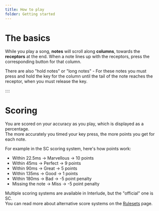 ```yaml
---
title: How to play
folder: Getting started
---
```

# The basics

While you play a song, **notes** will scroll along **columns**, towards the **receptors** at the end.
When a note lines up with the receptors, press the corresponding button for that column.

There are also "hold notes" or "long notes" - For these notes you must press and hold the key for the column until the tail of the note reaches the receptor, when you must release the key.

::::

# Scoring

You are scored on your accuracy as you play, which is displayed as a percentage.  
The more accurately you timed your key press, the more points you get for each note.

For example in the SC scoring system, here's how points work:

- Within 22.5ms -> Marvellous -> 10 points
- Within 45ms -> Perfect -> 9 points
- Within 90ms -> Great -> 5 points
- Within 135ms -> Good -> 1 points
- Within 180ms -> Bad -> -5 point penalty
- Missing the note -> Miss -> -5 point penalty

Multiple scoring systems are available in Interlude, but the "official" one is SC.  
You can read more about alternative score systems on the [Rulesets](rulesets.html) page.